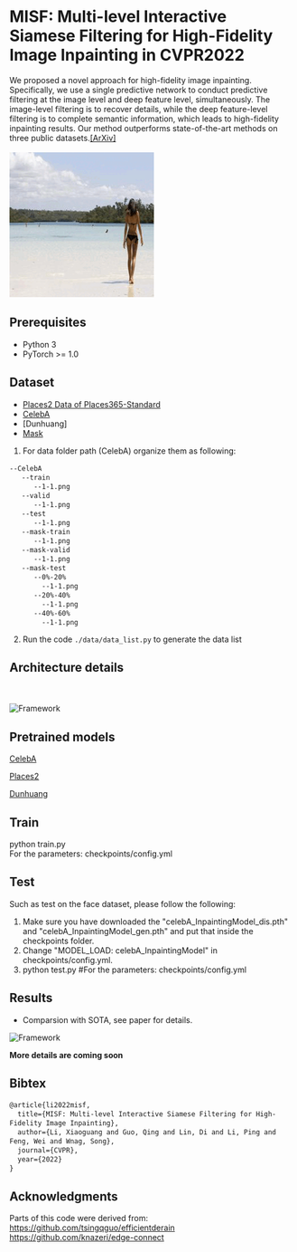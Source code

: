 # MISF: Multi-level Interactive Siamese Filtering for High-Fidelity Image Inpainting in CVPR2022

We proposed a novel approach for high-fidelity image inpainting. Specifically, we use a single predictive network to conduct predictive filtering at the image level and deep feature level, simultaneously. The image-level filtering is to recover details, while the deep feature-level filtering is to complete semantic information, which leads to high-fidelity inpainting results. Our method outperforms state-of-the-art methods on three public datasets.[[ArXiv]](https://arxiv.org/abs/2203.06304)
<br><br>
![example_a](./images/gif/a.gif)

## Prerequisites
- Python 3
- PyTorch >= 1.0

## Dataset

- [Places2 Data of Places365-Standard](http://places2.csail.mit.edu/download.html)
- [CelebA](https://mmlab.ie.cuhk.edu.hk/projects/CelebA.html)
- [Dunhuang]
- [Mask](https://nv-adlr.github.io/publication/partialconv-inpainting)

1. For data folder path (CelebA) organize them as following:

```shell
--CelebA
   --train
      --1-1.png
   --valid
      --1-1.png
   --test
      --1-1.png
   --mask-train
	  --1-1.png
   --mask-valid
      --1-1.png
   --mask-test
      --0%-20%
        --1-1.png
      --20%-40%
        --1-1.png
      --40%-60%
        --1-1.png
 ```

 2. Run the code  `./data/data_list.py` to generate the data list

## Architecture details

<br><br>
![Framework](./images/misf_arch.png)

## Pretrained models

[CelebA](https://drive.google.com/drive/folders/14QVgtG5nbk5e00QRqEJBlBM5Q-aHF5Bd?usp=sharing)

[Places2](https://drive.google.com/drive/folders/14QVgtG5nbk5e00QRqEJBlBM5Q-aHF5Bd?usp=sharing)

[Dunhuang](https://drive.google.com/drive/folders/14QVgtG5nbk5e00QRqEJBlBM5Q-aHF5Bd?usp=sharing)

## Train

python train.py
<br>
For the parameters: checkpoints/config.yml

## Test

Such as test on the face dataset, please follow the following:
1. Make sure you have downloaded the "celebA_InpaintingModel_dis.pth" and "celebA_InpaintingModel_gen.pth" and put that inside the checkpoints folder.
2. Change "MODEL_LOAD: celebA_InpaintingModel" in checkpoints/config.yml.
3. python test.py #For the parameters: checkpoints/config.yml


## Results

- Comparsion with SOTA, see paper for details.

![Framework](./images/comparison.png)


**More details are coming soon**

## Bibtex

```
@article{li2022misf,
  title={MISF: Multi-level Interactive Siamese Filtering for High-Fidelity Image Inpainting},
  author={Li, Xiaoguang and Guo, Qing and Lin, Di and Li, Ping and Feng, Wei and Wnag, Song},
  journal={CVPR},
  year={2022}
}
```

## Acknowledgments
Parts of this code were derived from:<br>
https://github.com/tsingqguo/efficientderain <br>
https://github.com/knazeri/edge-connect

